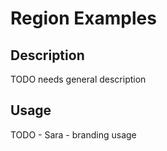# Region Examples

## Description
TODO needs general description

## Usage
TODO - Sara - branding usage